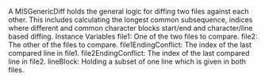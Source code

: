 A MISGenericDiff holds the general logic for diffing two files against each other. This includes calculating the longest common subsequence, indices where different and common character blocks start/end and character/line based diffing.  Instance Variables  file1:  <SequenceableCollection> One of the two files to compare.  file2:  <SequenceableCollection> The other of the files to compare.  file1EndingConflict:  <Index> The index of the last compared line in file1.  file2EndingConflict:  <Object> The index of the last compared line in file2.  lineBlock: <SequenceableCollection> Holding a subset of one line which is given in both files.